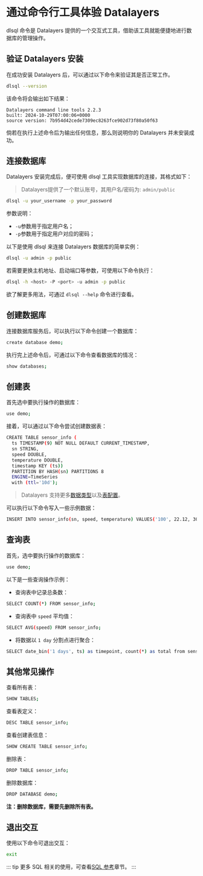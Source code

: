 # 通过命令行工具体验 Datalayers

dlsql 命令是 Datalayers 提供的一个交互式工具，借助该工具就能便捷地进行数据库的管理操作。

## 验证 Datalayers 安装
在成功安装 Datalayers 后，可以通过以下命令来验证其是否正常工作。
``` bash
dlsql --version
```
该命令将会输出如下结果：
```
Datalayers command line tools 2.2.3
built: 2024-10-29T07:00:06+0000
source version: 7b954d42cede7309ec8263fce902d73f80a50f63
```
倘若在执行上述命令后为输出任何信息，那么则说明你的 Datalayers 并未安装成功。



## 连接数据库
Datalayers 安装完成后，便可使用 dlsql 工具实现数据库的连接，其格式如下：
> Datalayers提供了一个默认账号，其用户名/密码为: `admin/public`
``` bash
dlsql -u your_username -p your_password
```
参数说明：
- `-u`参数用于指定用户名；
- `-p`参数用于指定用户对应的密码；

以下是使用 dlsql 来连接 Datalayers 数据库的简单实例：
``` bash
dlsql -u admin -p public
```

若需要更换主机地址、启动端口等参数，可使用以下命令执行：

``` bash
dlsql -h <host> -P <port> -u admin -p public
```

欲了解更多用法，可通过 `dlsql --help` 命令进行查看。

## 创建数据库

连接数据库服务后，可以执行以下命令创建一个数据库：

``` bash
create database demo;
```

执行完上述命令后，可通过以下命令查看数据库的情况：

``` bash
show databases;
```

## 创建表

首先选中要执行操作的数据库：

``` bash
use demo;
```

接着，可以通过以下命令尝试创建数据表：

``` bash
CREATE TABLE sensor_info (
  ts TIMESTAMP(9) NOT NULL DEFAULT CURRENT_TIMESTAMP,
  sn STRING,
  speed DOUBLE,
  temperature DOUBLE,
  timestamp KEY (ts))
  PARTITION BY HASH(sn) PARTITIONS 8
  ENGINE=TimeSeries
  with (ttl='10d');
```

> Datalayers 支持更多[数据类型](../sql-reference/data-type.md)以及[表配置](../sql-reference/table-engine/timeseries.md)。

可以执行以下命令写入一些示例数据：

``` bash
INSERT INTO sensor_info(sn, speed, temperature) VALUES('100', 22.12, 30.8), ('101', 34.12, 40.6), ('102', 56.12, 52.3);
```

## 查询表

首先，选中要执行操作的数据库：

``` bash
use demo;
```
以下是一些查询操作示例：
- 查询表中记录总条数：

``` bash
SELECT COUNT(*) FROM sensor_info;
```

- 查询表中 `speed` 平均值：

```bash
SELECT AVG(speed) FROM sensor_info;
```

- 将数据以 `1 day` 分割点进行聚合：

``` bash
SELECT date_bin('1 days', ts) as timepoint, count(*) as total from sensor_info group by timepoint;
```


## 其他常见操作

查看所有表：

``` bash
SHOW TABLES;
```

查看表定义：

``` bash
DESC TABLE sensor_info;
```

查看创建表信息：

``` bash
SHOW CREATE TABLE sensor_info;
```

删除表：

``` bash
DROP TABLE sensor_info;
```

删除数据库：

``` bash
DROP DATABASE demo;
```
**注：删除数据库，需要先删除所有表。**

## 退出交互

使用以下命令可退出交互：

``` bash
exit
```

::: tip
更多 SQL 相关的使用，可查看[SQL 参考](../sql-reference/data-type.md)章节。
:::
